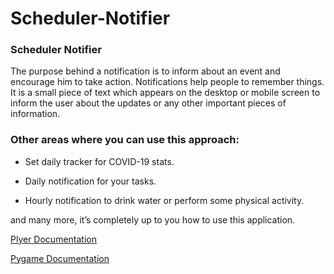 # Scheduler-Notifier
### Scheduler Notifier

The purpose behind a notification is to inform about an event and encourage him to take action.
Notifications help people to remember things. It is a small piece of text which appears on the desktop or mobile screen to inform the user about the updates or any other important pieces of information.

### Other areas where you can use this approach:

- Set daily tracker for COVID-19 stats.

- Daily notification for your tasks.

- Hourly notification to drink water or perform some physical activity.

and many more, it’s completely up to you how to use this application.

[Plyer Documentation](https://plyer.readthedocs.io/en/latest/#)

[Pygame Documentation](https://www.pygame.org/docs/)
